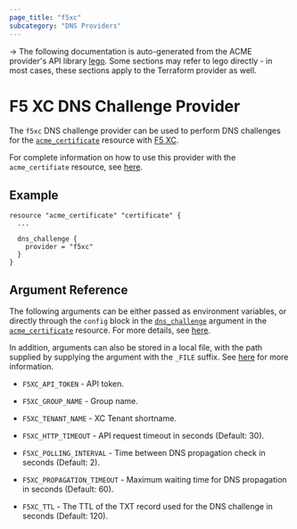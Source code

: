 ```yaml
---
page_title: "f5xc"
subcategory: "DNS Providers"
---
```


-> The following documentation is auto-generated from the ACME
provider's API library [lego](https://go-acme.github.io/lego/).  Some
sections may refer to lego directly - in most cases, these sections
apply to the Terraform provider as well.

# F5 XC DNS Challenge Provider

The `f5xc` DNS challenge provider can be used to perform DNS challenges for
the [`acme_certificate`][resource-acme-certificate] resource with
[F5 XC](https://www.f5.com/products/distributed-cloud-services).

[resource-acme-certificate]: ../resources/certificate.md

For complete information on how to use this provider with the `acme_certifiate`
resource, see [here][resource-acme-certificate-dns-challenges].

[resource-acme-certificate-dns-challenges]: ../resources/certificate.md#using-dns-challenges

## Example

```hcl
resource "acme_certificate" "certificate" {
  ...

  dns_challenge {
    provider = "f5xc"
  }
}
```
## Argument Reference

The following arguments can be either passed as environment variables, or
directly through the `config` block in the
[`dns_challenge`][resource-acme-certificate-dns-challenge-arg] argument in the
[`acme_certificate`][resource-acme-certificate] resource. For more details, see
[here][resource-acme-certificate-dns-challenges].

[resource-acme-certificate-dns-challenge-arg]: ../resources/certificate.md#dns_challenge

In addition, arguments can also be stored in a local file, with the path
supplied by supplying the argument with the `_FILE` suffix. See
[here][acme-certificate-file-arg-example] for more information.

[acme-certificate-file-arg-example]: ../resources/certificate.md#using-variable-files-for-provider-arguments

* `F5XC_API_TOKEN` - API token.
* `F5XC_GROUP_NAME` - Group name.
* `F5XC_TENANT_NAME` - XC Tenant shortname.

* `F5XC_HTTP_TIMEOUT` - API request timeout in seconds (Default: 30).
* `F5XC_POLLING_INTERVAL` - Time between DNS propagation check in seconds (Default: 2).
* `F5XC_PROPAGATION_TIMEOUT` - Maximum waiting time for DNS propagation in seconds (Default: 60).
* `F5XC_TTL` - The TTL of the TXT record used for the DNS challenge in seconds (Default: 120).


